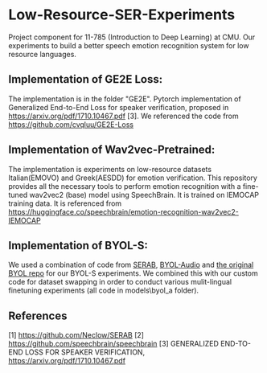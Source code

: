 # Low-Resource-SER-Experiments
Project component for 11-785 (Introduction to Deep Learning) at CMU. Our experiments to build a better speech emotion recognition system for low resource languages. 


## Implementation of GE2E Loss:
The implementation is in the folder "GE2E". Pytorch implementation of Generalized End-to-End Loss for speaker verification, proposed in https://arxiv.org/pdf/1710.10467.pdf [3].
We referenced the code from https://github.com/cvqluu/GE2E-Loss

## Implementation of Wav2vec-Pretrained:
The implementation is experiments on low-resource datasets Italian(EMOVO) and Greek(AESDD) for emotion verification. This repository provides all the necessary tools to perform emotion recognition with a fine-tuned wav2vec2 (base) model using SpeechBrain. It is trained on IEMOCAP training data. It is referenced from https://huggingface.co/speechbrain/emotion-recognition-wav2vec2-IEMOCAP

## Implementation of BYOL-S:
We used a combination of code from [SERAB](https://github.com/Neclow/SERAB), [BYOL-Audio](https://github.com/nttcslab/byol-a) and [the original BYOL repo](https://github.com/lucidrains/byol-pytorch) for our BYOL-S experiments. We combined this with our custom code for dataset swapping in order to conduct various mulit-lingual finetuning experiments (all code in models\byol_a folder).

## References
[1] https://github.com/Neclow/SERAB
[2] https://github.com/speechbrain/speechbrain
[3] GENERALIZED END-TO-END LOSS FOR SPEAKER VERIFICATION, https://arxiv.org/pdf/1710.10467.pdf
